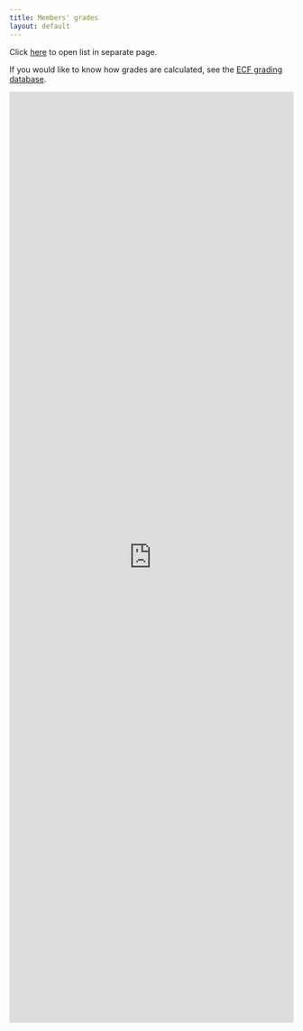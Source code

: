 ```yaml
---
title: Members' grades
layout: default
---
```


Click <a href="http://www.ecfgrading.org.uk/new/glist.php?Code=7152&Club=Streatham" target="_blank">here</a> 
to open list in separate page. 

If you would like to know how grades are calculated, see the 
[ECF grading database](http://www.englishchess.org.uk/?page_id=295). 

<iframe src="http://www.ecfgrading.org.uk/new/glist.php?Code=7152&Club=Streatham"
	seamless="seamless" frameborder="0" width="100%" height="1650px">
</iframe>